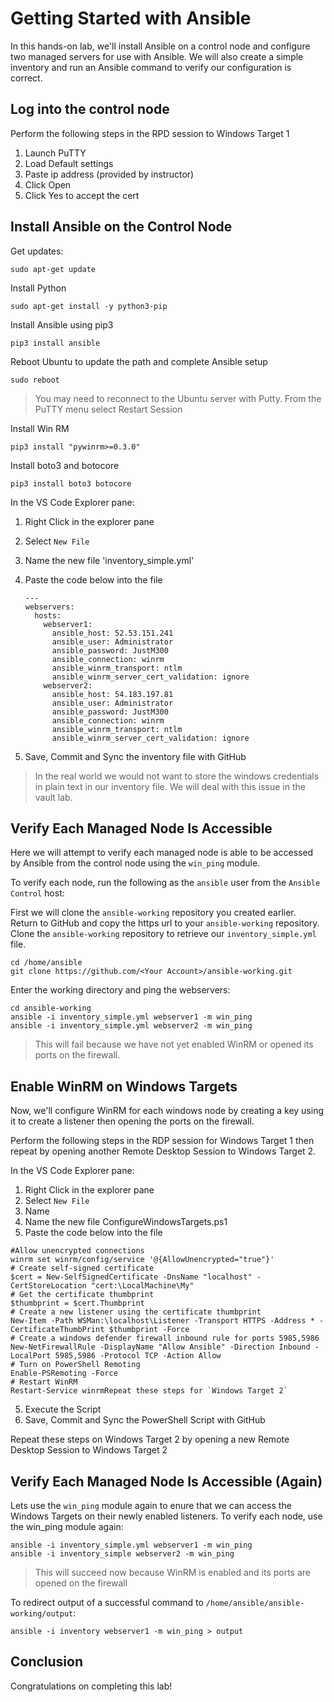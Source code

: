 # Getting Started with Ansible

In this hands-on lab, we'll install Ansible on a control node and configure two managed servers for use with Ansible. We will also create a simple inventory and run an Ansible command to verify our configuration is correct.

## Log into the control node

Perform the following steps in the RPD session to Windows Target 1

1. Launch PuTTY
1. Load Default settings
1. Paste ip address (provided by instructor)
1. Click Open
1. Click Yes to accept the cert

## Install Ansible on the Control Node

Get updates:

```
sudo apt-get update
```

Install Python

```
sudo apt-get install -y python3-pip
```

Install Ansible using pip3

```
pip3 install ansible
```

Reboot Ubuntu to update the path and complete Ansible setup

```
sudo reboot
```

> You may need to reconnect to the Ubuntu server with Putty. From the PuTTY menu select Restart Session

Install Win RM

```
pip3 install "pywinrm>=0.3.0"
```

Install boto3 and botocore

```
pip3 install boto3 botocore
```

In the VS Code Explorer pane:

1. Right Click in the explorer pane
1. Select `New File`
1. Name the new file 'inventory_simple.yml'
1. Paste the code below into the file

    ```
    ---
    webservers:
      hosts:
        webserver1:
          ansible_host: 52.53.151.241
          ansible_user: Administrator
          ansible_password: JustM300
          ansible_connection: winrm
          ansible_winrm_transport: ntlm
          ansible_winrm_server_cert_validation: ignore
        webserver2:
          ansible_host: 54.183.197.81
          ansible_user: Administrator
          ansible_password: JustM300
          ansible_connection: winrm
          ansible_winrm_transport: ntlm
          ansible_winrm_server_cert_validation: ignore
    ```
       
5. Save, Commit and Sync the inventory file with GitHub
    
> In the real world we would not want to store the windows credentials in plain text in our inventory file. We will deal with this issue in the vault lab.    
    
## Verify Each Managed Node Is Accessible

Here we will attempt to verify each managed node is able to be accessed by Ansible from the control node using the `win_ping` module.

To verify each node, run the following as the `ansible` user from the `Ansible Control` host:

First we will clone the `ansible-working` repository you created earlier. Return to GitHub and copy the https url to your `ansible-working` repository. Clone the `ansible-working` repository to retrieve our `inventory_simple.yml` file.

```
cd /home/ansible
git clone https://github.com/<Your Account>/ansible-working.git
```

Enter the working directory and ping the webservers:

```
cd ansible-working
ansible -i inventory_simple.yml webserver1 -m win_ping 
ansible -i inventory_simple.yml webserver2 -m win_ping 
```

> This will fail because we have not yet enabled WinRM or opened its ports on the firewall.
  
## Enable WinRM on Windows Targets

Now, we'll configure WinRM for each windows node by creating a key using it to create a listener then opening the ports on the firewall.

Perform the following steps in the RDP session for Windows Target 1 then repeat by opening another Remote Desktop Session to Windows Target 2.

In the VS Code Explorer pane:

1. Right Click in the explorer pane
1. Select `New File`
1. Name
1. Name the new file ConfigureWindowsTargets.ps1
1. Paste the code below into the file

  ```
  #Allow unencrypted connections
  winrm set winrm/config/service '@{AllowUnencrypted="true"}'
  # Create self-signed certificate
  $cert = New-SelfSignedCertificate -DnsName "localhost" -CertStoreLocation "cert:\LocalMachine\My"
  # Get the certificate thumbprint
  $thumbprint = $cert.Thumbprint
  # Create a new listener using the certificate thumbprint
  New-Item -Path WSMan:\localhost\Listener -Transport HTTPS -Address * -CertificateThumbPrint $thumbprint -Force
  # Create a windows defender firewall inbound rule for ports 5985,5986
  New-NetFirewallRule -DisplayName "Allow Ansible" -Direction Inbound -LocalPort 5985,5986 -Protocol TCP -Action Allow
  # Turn on PowerShell Remoting
  Enable-PSRemoting -Force
  # Restart WinRM
  Restart-Service winrmRepeat these steps for `Windows Target 2`
  ```
    
5. Execute the Script 
1. Save, Commit and Sync the PowerShell Script with GitHub

Repeat these steps on Windows Target 2 by opening a new Remote Desktop Session to Windows Target 2

## Verify Each Managed Node Is Accessible (Again)

Lets use the `win_ping` module again to enure that we can access the Windows Targets on their newly enabled listeners.
To verify each node, use the win_ping module again:

  ```
  ansible -i inventory_simple.yml webserver1 -m win_ping 
  ansible -i inventory_simple webserver2 -m win_ping 
  ```

  > This will succeed now because WinRM is enabled and its ports are opened on the firewall

  To redirect output of a successful command to `/home/ansible/ansible-working/output`:

  ```
  ansible -i inventory webserver1 -m win_ping > output 
  ```

## Conclusion

  Congratulations on completing this lab!
